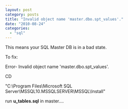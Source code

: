 ```yaml
---
layout: post
category: posts
title: "Invalid object name 'master.dbo.spt_values'."
date: "2010-08-24"
categories: 
  - "sql"
---
```


This means your SQL Master DB is in a bad state.

To fix:

Error- Invalid object name 'master.dbo.spt\_values'.

CD

"C:\\Program Files\\Microsoft SQL Server\\MSSQL10.MSSQLSERVER\\MSSQL\\Install"

run **u\_tables.sql** in master....
